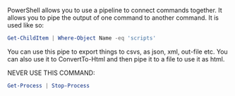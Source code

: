 PowerShell allows you to use a pipeline to connect commands together. It allows you to pipe the output of one command to another command. It is used like so:

```PowerShell
Get-ChildItem | Where-Object Name -eq 'scripts'
```

You can use this pipe to export things to csvs, as json, xml, out-file etc. You can also use it to ConvertTo-Html and then pipe it to a file to use it as html.

NEVER USE THIS COMMAND:

```PowerShell
Get-Process | Stop-Process
```

